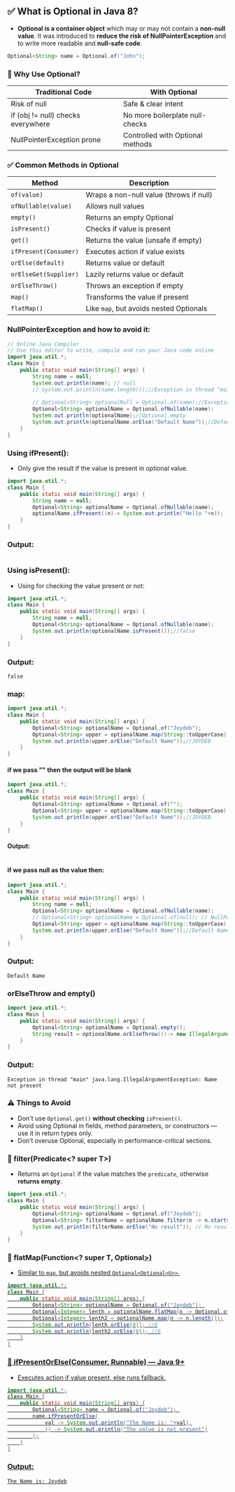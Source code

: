 ## ✅ What is Optional in Java 8?
- **Optional<T> is a container object** which may or may not contain a **non-null value**. It was introduced to **reduce the risk of NullPointerException** and to write more readable and **null-safe code**.
```java
Optional<String> name = Optional.of("John");
```

### 🎯 Why Use Optional?
|Traditional Code	|With Optional|
|-----------------|-------------|
|Risk of null	|Safe & clear intent|
|if (obj != null) checks everywhere	|No more boilerplate null-checks|
|NullPointerException prone	|Controlled with Optional methods|

### ✅ Common Methods in Optional
| Method                | Description                             |
| --------------------- | --------------------------------------- |
| `of(value)`           | Wraps a non-null value (throws if null) |
| `ofNullable(value)`   | Allows null values                      |
| `empty()`             | Returns an empty Optional               |
| `isPresent()`         | Checks if value is present              |
| `get()`               | Returns the value (unsafe if empty)     |
| `ifPresent(Consumer)` | Executes action if value exists         |
| `orElse(default)`     | Returns value or default                |
| `orElseGet(Supplier)` | Lazily returns value or default         |
| `orElseThrow()`       | Throws an exception if empty            |
| `map()`               | Transforms the value if present         |
| `flatMap()`           | Like `map`, but avoids nested Optionals |

### NullPointerException and how to avoid it:
```java
// Online Java Compiler
// Use this editor to write, compile and run your Java code online
import java.util.*;
class Main {
    public static void main(String[] args) {
        String name = null;
        System.out.println(name); // null
        // System.out.println(name.length());//Exception in thread "main" java.lang.NullPointerException: Cannot
        
        // Optional<String> optionalNull = Optional.of(name);//Exception in thread "main" java.lang.NullPointerException: Cannot
        Optional<String> optionalName = Optional.ofNullable(name);
        System.out.println(optionalName);//Optional.empty
        System.out.println(optionalName.orElse("Default Name"));//Default Name     
    }
}
```

### Using ifPresent():
- Only give the result if the value is present in optional value.
```java
import java.util.*;
class Main {
    public static void main(String[] args) {
        String name = null;        
        Optional<String> optionalName = Optional.ofNullable(name);
        optionalName.ifPresent((n)-> System.out.println("Hello "+n));        
    }
}
```
### Output:
```

```

### Using isPresent():
- Using for checking the value present or not:
```java
import java.util.*;
class Main {
    public static void main(String[] args) {
        String name = null;
        Optional<String> optionalName = Optional.ofNullable(name);
        System.out.println(optionalName.isPresent());//false   
    }
}
```
### Output:
```
false
```

### map:
```java
import java.util.*;
class Main {
    public static void main(String[] args) {
        Optional<String> optionalName = Optional.of("Joydeb");
        Optional<String> upper = optionalName.map(String::toUpperCase);
        System.out.println(upper.orElse("Default Name"));//JOYDEB
    }
}
```

#### if we pass "" then the output will be blank
```java
import java.util.*;
class Main {
    public static void main(String[] args) {
        Optional<String> optionalName = Optional.of("");
        Optional<String> upper = optionalName.map(String::toUpperCase);
        System.out.println(upper.orElse("Default Name"));//JOYDEB
    }
}
```

#### Output:
```

```

#### if we pass null as the value then:
```java
import java.util.*;
class Main {
    public static void main(String[] args) {
        String name = null;
        Optional<String> optionalName = Optional.ofNullable(name);
        // Optional<String> optionalName = Optional.of(null); // NullPointerException
        Optional<String> upper = optionalName.map(String::toUpperCase);
        System.out.println(upper.orElse("Default Name"));//Default Name
    }
}
```

### Output:
```
Default Name
```

### orElseThrow and empty()
```java
import java.util.*;
class Main {
    public static void main(String[] args) {
        Optional<String> optionalName = Optional.empty(); 
        String result = optionalName.orElseThrow(()-> new IllegalArgumentException("Name not present"));
    }
}
```

### Output:
```
Exception in thread "main" java.lang.IllegalArgumentException: Name not present
```

### ⚠️ Things to Avoid
- Don't use `Optional.get()` **without checking** `isPresent()`.
- Avoid using Optional in fields, method parameters, or constructors — use it in return types only.
- Don’t overuse Optional, especially in performance-critical sections.

### 🔹 filter(Predicate<? super T>)
- Returns an `Optional` if the value matches the `predicate`, otherwise **returns empty**.
```java
import java.util.*;
class Main {
    public static void main(String[] args) {
        Optional<String> optionalName = Optional.of("Joydeb"); 
        Optional<String> filterName = optionalName.filter(n -> n.startsWith("K"));
        System.out.println(filterName.orElse("No result")); // No result
    }
}
```

### 🔹 flatMap(Function<? super T, Optional<U>>)
- Similar to `map`, but avoids nested `Optional<Optional<U>>`.
```java
import java.util.*;
class Main {
    public static void main(String[] args) {
        Optional<String> optionalName = Optional.of("Joydeb"); 
        Optional<Integer> lenth = optionalName.flatMap(n -> Optional.of(n.length()));
        Optional<Integer> lenth2 = optionalName.map(n -> n.length());
        System.out.println(lenth.orElse(0)); //6
        System.out.println(lenth2.orElse(0)); //6
    }
}
```

### 🔹 ifPresentOrElse(Consumer, Runnable) — Java 9+
- Executes action if value present, else runs fallback.
```java
import java.util.*;
class Main {
    public static void main(String[] args) {
        Optional<String> name = Optional.of("Joydeb"); 
        name.ifPresentOrElse(
            val -> System.out.println("The Name is: "+val),
            () -> System.out.println("The value is not present")
        );
    }
}
```
### Output:
```
The Name is: Joydeb
```
